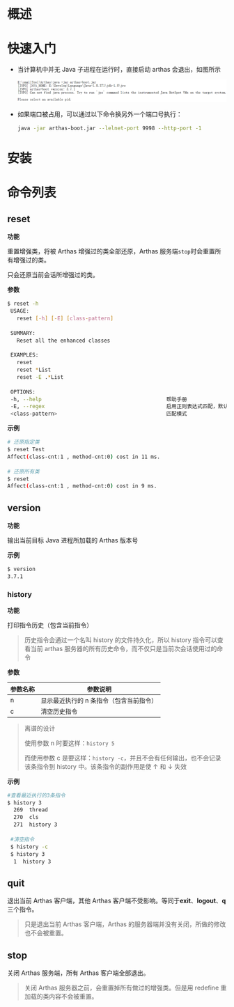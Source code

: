 # 概述



# 快速入门

- 当计算机中并无 Java 子进程在运行时，直接启动 arthas 会退出，如图所示

  ![image-20231107215209858](Arthas.pic/image-20231107215209858.png)

- 如果端口被占用，可以通过以下命令换另外一个端口号执行：

  ```bash
  java -jar arthas-boot.jar --lelnet-port 9998 --http-port -1
  ```

  

# 安装



# 命令列表



## reset

**功能**

重置增强类，将被 Arthas 增强过的类全部还原，Arthas 服务端`stop`时会重置所有增强过的类。

只会还原当前会话所增强过的类。

**参数**

```bash
$ reset -h
 USAGE:
   reset [-h] [-E] [class-pattern]

 SUMMARY:
   Reset all the enhanced classes

 EXAMPLES:
   reset
   reset *List
   reset -E .*List

 OPTIONS:
 -h, --help                                        帮助手册
 -E, --regex                                       启用正则表达式匹配，默认情况下是通配符匹配
 <class-pattern>                                   匹配模式
```

**示例**

```bash
# 还原指定类
$ reset Test
Affect(class-cnt:1 , method-cnt:0) cost in 11 ms.

# 还原所有类
$ reset
Affect(class-cnt:1 , method-cnt:0) cost in 9 ms.
```



## version

**功能**

输出当前目标 Java 进程所加载的 Arthas 版本号

**示例**

```bash
$ version
3.7.1
```



### history

**功能**

打印指令历史（包含当前指令）

> 历史指令会通过一个名叫 history 的文件持久化，所以 history 指令可以查看当前 arthas 服务器的所有历史命令，而不仅只是当前次会话使用过的命令

**参数**

| 参数名称 | 参数说明                                |
| -------- | --------------------------------------- |
| n        | 显示最近执行的 n 条指令（包含当前指令） |
| c        | 清空历史指令                            |

> 离谱的设计
>
> 使用参数 n 时要这样：`history 5`
>
> 而使用参数 c 是要这样：`history -c`，并且不会有任何输出，也不会记录该条指令到 history 中。该条指令的副作用是使 ↑ 和 ↓ 失效

**示例**

```bash
#查看最近执行的3条指令
$ history 3
  269  thread
  270  cls
  271  history 3

 #清空指令
 $ history -c
 $ history 3
  1  history 3
```



## quit

退出当前 Arthas 客户端，其他 Arthas 客户端不受影响。等同于**exit**、**logout**、**q**三个指令。

> 只是退出当前 Arthas 客户端，Arthas 的服务器端并没有关闭，所做的修改也不会被重置。



## stop

关闭 Arthas 服务端，所有 Arthas 客户端全部退出。

> 关闭 Arthas 服务器之前，会重置掉所有做过的增强类。但是用 redefine 重加载的类内容不会被重置。
